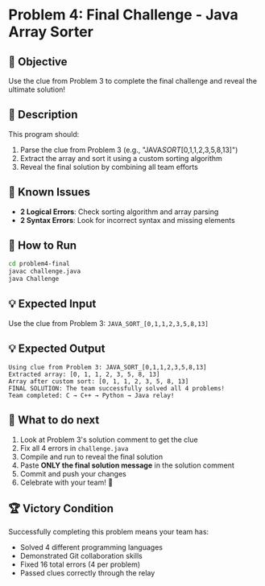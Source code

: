 # Problem 4: Final Challenge - Java Array Sorter

## 🎯 Objective

Use the clue from Problem 3 to complete the final challenge and reveal the ultimate solution!

## 📝 Description

This program should:

1. Parse the clue from Problem 3 (e.g., "JAVA*SORT*[0,1,1,2,3,5,8,13]")
2. Extract the array and sort it using a custom sorting algorithm
3. Reveal the final solution by combining all team efforts

## 🐛 Known Issues

- **2 Logical Errors**: Check sorting algorithm and array parsing
- **2 Syntax Errors**: Look for incorrect syntax and missing elements

## 🚀 How to Run

```bash
cd problem4-final
javac challenge.java
java Challenge
```

## 💡 Expected Input

Use the clue from Problem 3: `JAVA_SORT_[0,1,1,2,3,5,8,13]`

## 💡 Expected Output

```
Using clue from Problem 3: JAVA_SORT_[0,1,1,2,3,5,8,13]
Extracted array: [0, 1, 1, 2, 3, 5, 8, 13]
Array after custom sort: [0, 1, 1, 2, 3, 5, 8, 13]
FINAL SOLUTION: The team successfully solved all 4 problems!
Team completed: C → C++ → Python → Java relay!
```

## 🔗 What to do next

1. Look at Problem 3's solution comment to get the clue
2. Fix all 4 errors in `challenge.java`
3. Compile and run to reveal the final solution
4. Paste **ONLY the final solution message** in the solution comment
5. Commit and push your changes
6. Celebrate with your team! 🎉

## 🏆 Victory Condition

Successfully completing this problem means your team has:

- Solved 4 different programming languages
- Demonstrated Git collaboration skills
- Fixed 16 total errors (4 per problem)
- Passed clues correctly through the relay
